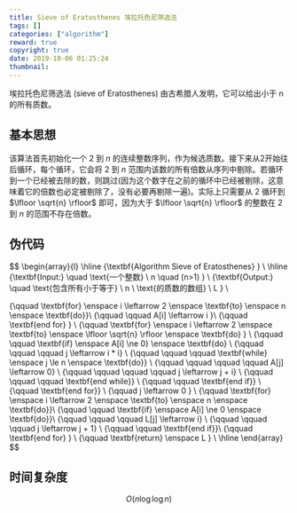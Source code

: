 ```yaml
---
title: Sieve of Eratosthenes 埃拉托色尼筛选法
tags: []
categories: ["algorithm"]
reward: true
copyright: true
date: 2019-10-06 01:25:24
thumbnail:
---
```








埃拉托色尼筛选法 (sieve of Eratosthenes) 由古希腊人发明，它可以给出小于 n 的所有质数。

<!--more-->



## 基本思想

该算法首先初始化一个 2 到 $n$ 的连续整数序列，作为候选质数。接下来从2开始往后循环，每个循环，它会将 2 到 $n$ 范围内该数的所有倍数从序列中剔除。若循环到一个已经被去除的数，则跳过(因为这个数字在之前的循环中已经被剔除，这意味着它的倍数也必定被剔除了，没有必要再剔除一遍)。实际上只需要从 2 循环到 $\lfloor \sqrt{n} \rfloor$ 即可，因为大于 $\lfloor \sqrt{n} \rfloor$ 的整数在 2 到 $n$ 的范围不存在倍数。



## 伪代码



$$
\begin{array}{l}
\hline
{\textbf{Algorithm   Sieve of Eratosthenes}  } \\
\hline
{\textbf{Input:} \quad \text{一个整数} \ n \quad (n>1) } \\
{\textbf{Output:} \quad \text{包含所有小于等于} \ n \ \text{的质数的数组} \ L } \\

{\qquad \textbf{for} \enspace i \leftarrow 2 \enspace \textbf{to} \enspace n \enspace \textbf{do}}\\
{\qquad \qquad A[i] \leftarrow i }\\
{\qquad \textbf{end for} } \\
{\qquad \textbf{for} \enspace i \leftarrow 2 \enspace \textbf{to} \enspace \lfloor \sqrt{n} \rfloor \enspace \textbf{do}  } \\
{\qquad \qquad \textbf{if} \enspace A[i] \ne 0} \enspace \textbf{do} \\
{\qquad \qquad \qquad j \leftarrow i * i} \\
{\qquad \qquad \qquad \textbf{while} \enspace j \le n \enspace \textbf{do}} \\
{\qquad \qquad \qquad \qquad A[j] \leftarrow 0} \\
{\qquad \qquad \qquad \qquad j \leftarrow j + i} \\
{\qquad \qquad \qquad \textbf{end while}} \\
{\qquad \qquad \textbf{end if}} \\
{\qquad \textbf{end for}} \\
{\qquad j \leftarrow 0 } \\
{\qquad \textbf{for} \enspace i \leftarrow 2 \enspace \textbf{to} \enspace n \enspace \textbf{do}}\\
{\qquad \qquad \textbf{if} \enspace A[i] \ne 0 \enspace \textbf{do}}\\
{\qquad \qquad \qquad L[j] \leftarrow i} \\
{\qquad \qquad \qquad j \leftarrow j + 1} \\
{\qquad \qquad \textbf{end if}}\\
{\qquad \textbf{end for} } \\
{\qquad \textbf{return} \enspace L } \\
\hline
\end{array}
$$


## 时间复杂度

$$
O (n \log \log n)
$$


